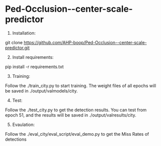 # Ped-Occlusion--center-scale-predictor


1. Installation:

git clone https://github.com/AHP-boop/Ped-Occlusion--center-scale-predictor.git

2. Install requirements:

pip install -r requirements.txt

3. Training:

Follow the ./train_city.py to start training. The weight files of all epochs will be saved in ./output/valmodels/city.

4. Test:

Follow the ./test_city.py to get the detection results. You can test from epoch 51, and the results will be saved in ./output/valresults/city.

5. Evaulation:

Follow the ./eval_city/eval_script/eval_demo.py to get the Miss Rates of detections
